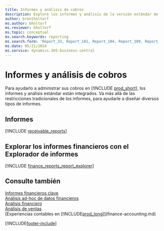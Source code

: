 ```yaml
---
title: Informes y análisis de cobros
description: Explore los informes y análisis de la versión estándar de Business Central que pueden ayudarle a realizar un seguimiento de sus cuentas por cobrar.
author: brentholtorf
ms.author: bholtorf
ms.reviewer: bholtorf
ms.topic: conceptual
ms.search.keywords: reporting
ms.search.form: 'Report_33, Report_101, Report_104, Report_109, Report_112, Report_120, Report_121, Report_129, Report_211, Report_1316'
ms.date: 05/21/2024
ms.service: dynamics-365-business-central
---
```

# <a name="accounts-receivable-reports-and-analytics"></a>Informes y análisis de cobros

Para ayudarlo a administrar sus cobros en [!INCLUDE [prod_short](includes/prod_short.md)], los informes y análisis estándar están integrados. Va más allá de las restricciones tradicionales de los informes, para ayudarle a diseñar diversos tipos de informes.  

## <a name="reports"></a>Informes

[!INCLUDE [receivable_reports](includes/receivable-reports-include.md)]

## <a name="explore-finance-reports-with-report-explorer"></a>Explorar los informes financieros con el Explorador de informes

[!INCLUDE [finance_reports_report_explorer](includes/finance-reports-report-explorer-include.md)]


## <a name="see-also"></a>Consulte también

[Informes financieros clave](finance-reports.md)  
[Análisis ad-hoc de datos financieros](ad-hoc-analysis-finance.md)   
[Análisis financiero](bi.md)   
[Análisis de ventas](sales-analytics-overview.md)  
[Experiencias contables en [!INCLUDE[prod_long](includes/prod_long.md)]](finance-accounting.md)  

[!INCLUDE[footer-include](includes/footer-banner.md)]
